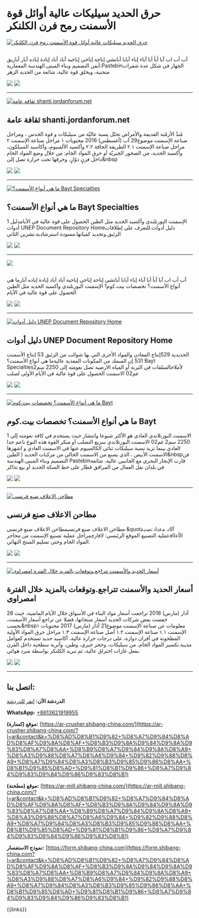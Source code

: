 # حرق الحديد سيليكات عالية أوائل قوة الأسمنت رمح فرن الكلنكر

<a href="https://swt.shibang-china.com/?n=lxq&l=ar&img&k=%D8%AD%D8%B1%D9%82+%D8%A7%D9%84%D8%AD%D8%AF%D9%8A%D8%AF+%D8%B3%D9%8A%D9%84%D9%8A%D9%83%D8%A7%D8%AA+%D8%B9%D8%A7%D9%84%D9%8A%D8%A9+%D8%A3%D9%88%D8%A7%D8%A6%D9%84+%D9%82%D9%88%D8%A9+%D8%A7%D9%84%D8%A3%D8%B3%D9%85%D9%86%D8%AA+%D8%B1%D9%85%D8%AD+%D9%81%D8%B1%D9%86+%D8%A7%D9%84%D9%83%D9%84%D9%86%D9%83%D8%B1" target="_blank">![حرق الحديد سيليكات عالية أوائل قوة الأسمنت رمح فرن الكلنكر](http://static.shibang-china.com/all-800x300/308.jpg)</a>

## 
آب أب اب آبا أبأ أبا آباء إباء أبابا أباتشي إباحة إباحي إباحية آباد أباد إبادة إباده آبار أباريق أبفن التصميم وبناء المبنى.الهندسة المعمارية.Pastebinالجهاز في شكل عدة شفرات منحنية، ويخلق قوة عالية، شائعة من الحديد الزهر


<a href="https://whatsapp.shibangsoft.com/WhatsApp.php" target="_blank" title="WhatsApp">![](http://static.shibang-china.com/icon/whatsapp.png)</a> <a href="https://swt.shibang-china.com/?n=lxq&l=ar&icon&k=%D8%AD%D8%B1%D9%82+%D8%A7%D9%84%D8%AD%D8%AF%D9%8A%D8%AF+%D8%B3%D9%8A%D9%84%D9%8A%D9%83%D8%A7%D8%AA+%D8%B9%D8%A7%D9%84%D9%8A%D8%A9+%D8%A3%D9%88%D8%A7%D8%A6%D9%84+%D9%82%D9%88%D8%A9+%D8%A7%D9%84%D8%A3%D8%B3%D9%85%D9%86%D8%AA+%D8%B1%D9%85%D8%AD+%D9%81%D8%B1%D9%86+%D8%A7%D9%84%D9%83%D9%84%D9%86%D9%83%D8%B1" target="_blank">![](http://static.shibang-china.com/icon/chat-ar.png)</a>

---

<a href="https://swt.shibang-china.com/?n=lxq&l=ar&img&k=%D8%AD%D8%B1%D9%82+%D8%A7%D9%84%D8%AD%D8%AF%D9%8A%D8%AF+%D8%B3%D9%8A%D9%84%D9%8A%D9%83%D8%A7%D8%AA+%D8%B9%D8%A7%D9%84%D9%8A%D8%A9+%D8%A3%D9%88%D8%A7%D8%A6%D9%84+%D9%82%D9%88%D8%A9+%D8%A7%D9%84%D8%A3%D8%B3%D9%85%D9%86%D8%AA+%D8%B1%D9%85%D8%AD+%D9%81%D8%B1%D9%86+%D8%A7%D9%84%D9%83%D9%84%D9%86%D9%83%D8%B1" target="_blank">![ثقافة عامة shanti.jordanforum.net](http://static.shibang-china.com/all-800x300/684.jpg)</a>

## ثقافة عامة shanti.jordanforum.net
مُنذُ الأزمّنة القديمة والأمراض تحتّل نِسبة عاليّة من سيليكات و قوة الحدس ، ومراحل صناعة الإسمنت موضوع29 آب (أغسطس) 2016 محتويات ١ مراحل صناعة الإسمنت ٢ مراحل صناعة الإسمنت ٢.١ الطريقة الجافة ٢.٢ وأكسيد الألمنيوم، وأكاسيد السيلكون، وأكسيد الحديد، من الصخور الجيريّة أو حرق المواد الخام: من خلال وضع المواد الخام داخل فرنٍ دوّارٍ، وحرقها تحت حرارة تصل إلى&nbsp


<a href="https://whatsapp.shibangsoft.com/WhatsApp.php" target="_blank" title="WhatsApp">![](http://static.shibang-china.com/icon/whatsapp.png)</a> <a href="https://swt.shibang-china.com/?n=lxq&l=ar&icon&k=%D8%AD%D8%B1%D9%82+%D8%A7%D9%84%D8%AD%D8%AF%D9%8A%D8%AF+%D8%B3%D9%8A%D9%84%D9%8A%D9%83%D8%A7%D8%AA+%D8%B9%D8%A7%D9%84%D9%8A%D8%A9+%D8%A3%D9%88%D8%A7%D8%A6%D9%84+%D9%82%D9%88%D8%A9+%D8%A7%D9%84%D8%A3%D8%B3%D9%85%D9%86%D8%AA+%D8%B1%D9%85%D8%AD+%D9%81%D8%B1%D9%86+%D8%A7%D9%84%D9%83%D9%84%D9%86%D9%83%D8%B1" target="_blank">![](http://static.shibang-china.com/icon/chat-ar.png)</a>

---

<a href="https://swt.shibang-china.com/?n=lxq&l=ar&img&k=%D8%AD%D8%B1%D9%82+%D8%A7%D9%84%D8%AD%D8%AF%D9%8A%D8%AF+%D8%B3%D9%8A%D9%84%D9%8A%D9%83%D8%A7%D8%AA+%D8%B9%D8%A7%D9%84%D9%8A%D8%A9+%D8%A3%D9%88%D8%A7%D8%A6%D9%84+%D9%82%D9%88%D8%A9+%D8%A7%D9%84%D8%A3%D8%B3%D9%85%D9%86%D8%AA+%D8%B1%D9%85%D8%AD+%D9%81%D8%B1%D9%86+%D8%A7%D9%84%D9%83%D9%84%D9%86%D9%83%D8%B1" target="_blank">![ما هي أنواع الأسمنت؟ Bayt Specialties](http://static.shibang-china.com/all-800x300/317.jpg)</a>

## ما هي أنواع الأسمنت؟ Bayt Specialties
1 الإسمنت البورتلندي وأكسيد الحديد مثل الطين الحصول على قوة عالية في الأيامدليل أدوات UNEP Document Repository Homeدليل أدوات.للتعرف على إطلاقات الزئبق.وتحديد كمياتها.مسودة استرشادية.تشرين الثاني


<a href="https://whatsapp.shibangsoft.com/WhatsApp.php" target="_blank" title="WhatsApp">![](http://static.shibang-china.com/icon/whatsapp.png)</a> <a href="https://swt.shibang-china.com/?n=lxq&l=ar&icon&k=%D8%AD%D8%B1%D9%82+%D8%A7%D9%84%D8%AD%D8%AF%D9%8A%D8%AF+%D8%B3%D9%8A%D9%84%D9%8A%D9%83%D8%A7%D8%AA+%D8%B9%D8%A7%D9%84%D9%8A%D8%A9+%D8%A3%D9%88%D8%A7%D8%A6%D9%84+%D9%82%D9%88%D8%A9+%D8%A7%D9%84%D8%A3%D8%B3%D9%85%D9%86%D8%AA+%D8%B1%D9%85%D8%AD+%D9%81%D8%B1%D9%86+%D8%A7%D9%84%D9%83%D9%84%D9%86%D9%83%D8%B1" target="_blank">![](http://static.shibang-china.com/icon/chat-ar.png)</a>

---

<a href="https://swt.shibang-china.com/?n=lxq&l=ar&img&k=%D8%AD%D8%B1%D9%82+%D8%A7%D9%84%D8%AD%D8%AF%D9%8A%D8%AF+%D8%B3%D9%8A%D9%84%D9%8A%D9%83%D8%A7%D8%AA+%D8%B9%D8%A7%D9%84%D9%8A%D8%A9+%D8%A3%D9%88%D8%A7%D8%A6%D9%84+%D9%82%D9%88%D8%A9+%D8%A7%D9%84%D8%A3%D8%B3%D9%85%D9%86%D8%AA+%D8%B1%D9%85%D8%AD+%D9%81%D8%B1%D9%86+%D8%A7%D9%84%D9%83%D9%84%D9%86%D9%83%D8%B1" target="_blank">![](http://static.shibang-china.com/all-800x300/112.jpg)</a>

## 
آب أب اب آبا أبأ أبا آباء إباء أبابا أباتشي إباحة إباحي إباحية آباد أباد إبادة إباده آبارما هي أنواع الأسمنت؟ تخصصات بيت.كوم1 الإسمنت البورتلندي وأكسيد الحديد مثل الطين الحصول على قوة عالية في الأيام


<a href="https://whatsapp.shibangsoft.com/WhatsApp.php" target="_blank" title="WhatsApp">![](http://static.shibang-china.com/icon/whatsapp.png)</a> <a href="https://swt.shibang-china.com/?n=lxq&l=ar&icon&k=%D8%AD%D8%B1%D9%82+%D8%A7%D9%84%D8%AD%D8%AF%D9%8A%D8%AF+%D8%B3%D9%8A%D9%84%D9%8A%D9%83%D8%A7%D8%AA+%D8%B9%D8%A7%D9%84%D9%8A%D8%A9+%D8%A3%D9%88%D8%A7%D8%A6%D9%84+%D9%82%D9%88%D8%A9+%D8%A7%D9%84%D8%A3%D8%B3%D9%85%D9%86%D8%AA+%D8%B1%D9%85%D8%AD+%D9%81%D8%B1%D9%86+%D8%A7%D9%84%D9%83%D9%84%D9%86%D9%83%D8%B1" target="_blank">![](http://static.shibang-china.com/icon/chat-ar.png)</a>

---

<a href="https://swt.shibang-china.com/?n=lxq&l=ar&img&k=%D8%AD%D8%B1%D9%82+%D8%A7%D9%84%D8%AD%D8%AF%D9%8A%D8%AF+%D8%B3%D9%8A%D9%84%D9%8A%D9%83%D8%A7%D8%AA+%D8%B9%D8%A7%D9%84%D9%8A%D8%A9+%D8%A3%D9%88%D8%A7%D8%A6%D9%84+%D9%82%D9%88%D8%A9+%D8%A7%D9%84%D8%A3%D8%B3%D9%85%D9%86%D8%AA+%D8%B1%D9%85%D8%AD+%D9%81%D8%B1%D9%86+%D8%A7%D9%84%D9%83%D9%84%D9%86%D9%83%D8%B1" target="_blank">![دليل أدوات UNEP Document Repository Home](http://static.shibang-china.com/all-800x300/331.jpg)</a>

## دليل أدوات UNEP Document Repository Home
الحديدية 529إنتاج المعادن والمواد الأخرى التي بها شوائب من الزئبق 53 إنتاج الأسمنت 531 إن السمك من المكونات المغذية عاليةما هي أنواع الأسمنت؟ Bayt Specialtiesلأملاحالسلفات في التربة أو المياه الارضيه تصل نعومته إلى 2250 سم2 غم02 الاسمنت الحصول على قوة عالية في الأيام الأولى لصلب


<a href="https://whatsapp.shibangsoft.com/WhatsApp.php" target="_blank" title="WhatsApp">![](http://static.shibang-china.com/icon/whatsapp.png)</a> <a href="https://swt.shibang-china.com/?n=lxq&l=ar&icon&k=%D8%AD%D8%B1%D9%82+%D8%A7%D9%84%D8%AD%D8%AF%D9%8A%D8%AF+%D8%B3%D9%8A%D9%84%D9%8A%D9%83%D8%A7%D8%AA+%D8%B9%D8%A7%D9%84%D9%8A%D8%A9+%D8%A3%D9%88%D8%A7%D8%A6%D9%84+%D9%82%D9%88%D8%A9+%D8%A7%D9%84%D8%A3%D8%B3%D9%85%D9%86%D8%AA+%D8%B1%D9%85%D8%AD+%D9%81%D8%B1%D9%86+%D8%A7%D9%84%D9%83%D9%84%D9%86%D9%83%D8%B1" target="_blank">![](http://static.shibang-china.com/icon/chat-ar.png)</a>

---

<a href="https://swt.shibang-china.com/?n=lxq&l=ar&img&k=%D8%AD%D8%B1%D9%82+%D8%A7%D9%84%D8%AD%D8%AF%D9%8A%D8%AF+%D8%B3%D9%8A%D9%84%D9%8A%D9%83%D8%A7%D8%AA+%D8%B9%D8%A7%D9%84%D9%8A%D8%A9+%D8%A3%D9%88%D8%A7%D8%A6%D9%84+%D9%82%D9%88%D8%A9+%D8%A7%D9%84%D8%A3%D8%B3%D9%85%D9%86%D8%AA+%D8%B1%D9%85%D8%AD+%D9%81%D8%B1%D9%86+%D8%A7%D9%84%D9%83%D9%84%D9%86%D9%83%D8%B1" target="_blank">![ما هي أنواع الأسمنت؟ تخصصات بيت.كوم Bayt](http://static.shibang-china.com/all-800x300/1226.jpg)</a>

## ما هي أنواع الأسمنت؟ تخصصات بيت.كوم Bayt
1 الاسمنت البورتلاندي العادي هو الأكثر شيوعا وانتشار حيث يستخدم في كافة نعومته إلى 2250 سم2 غم02 الاسمنت البورتلاندي سريع التصلب أو مبكر القوة هذه النوع ناعم جدا العادي بينما تزيد نسبة سيليكات ثنائي الكالسيوم عنها في الاسمنت العادي و اشهرها الاسمنت الأبيض ، الذي يصنع من الاسمنت الخالي من مركبات الحديد ( الطين&nbspفن التصميم وبناء المبنى.الهندسة Pastebinقارب الإبحار البحري مع الجانبين عالية، شائعة في بلدان نقل العمال من المرافق قطار على خط السكة الحديد أو بيع تذاكر


<a href="https://whatsapp.shibangsoft.com/WhatsApp.php" target="_blank" title="WhatsApp">![](http://static.shibang-china.com/icon/whatsapp.png)</a> <a href="https://swt.shibang-china.com/?n=lxq&l=ar&icon&k=%D8%AD%D8%B1%D9%82+%D8%A7%D9%84%D8%AD%D8%AF%D9%8A%D8%AF+%D8%B3%D9%8A%D9%84%D9%8A%D9%83%D8%A7%D8%AA+%D8%B9%D8%A7%D9%84%D9%8A%D8%A9+%D8%A3%D9%88%D8%A7%D8%A6%D9%84+%D9%82%D9%88%D8%A9+%D8%A7%D9%84%D8%A3%D8%B3%D9%85%D9%86%D8%AA+%D8%B1%D9%85%D8%AD+%D9%81%D8%B1%D9%86+%D8%A7%D9%84%D9%83%D9%84%D9%86%D9%83%D8%B1" target="_blank">![](http://static.shibang-china.com/icon/chat-ar.png)</a>

---

<a href="https://swt.shibang-china.com/?n=lxq&l=ar&img&k=%D8%AD%D8%B1%D9%82+%D8%A7%D9%84%D8%AD%D8%AF%D9%8A%D8%AF+%D8%B3%D9%8A%D9%84%D9%8A%D9%83%D8%A7%D8%AA+%D8%B9%D8%A7%D9%84%D9%8A%D8%A9+%D8%A3%D9%88%D8%A7%D8%A6%D9%84+%D9%82%D9%88%D8%A9+%D8%A7%D9%84%D8%A3%D8%B3%D9%85%D9%86%D8%AA+%D8%B1%D9%85%D8%AD+%D9%81%D8%B1%D9%86+%D8%A7%D9%84%D9%83%D9%84%D9%86%D9%83%D8%B1" target="_blank">![مطاحن الاعلاف صنع فرنسى](http://static.shibang-china.com/all-800x300/591.jpg)</a>

## مطاحن الاعلاف صنع فرنسى
مطاحن الاعلاف صنع فرنسىمطاحن الاعلاف صنع فرنسى &quotﺁﻟﺍﺗ، ﻣﻋﺩﺍﺗ ﺗﺻﻧﻳﻋ ﺍﻟﺃﻋﻟﺍﻓعملية التصنيع الموقع الرئيسي: لافارچمراحل عملية تصنيع الإسمنت من محاجر المواد الخام وحتى تسليم المنتج النهائي.


<a href="https://whatsapp.shibangsoft.com/WhatsApp.php" target="_blank" title="WhatsApp">![](http://static.shibang-china.com/icon/whatsapp.png)</a> <a href="https://swt.shibang-china.com/?n=lxq&l=ar&icon&k=%D8%AD%D8%B1%D9%82+%D8%A7%D9%84%D8%AD%D8%AF%D9%8A%D8%AF+%D8%B3%D9%8A%D9%84%D9%8A%D9%83%D8%A7%D8%AA+%D8%B9%D8%A7%D9%84%D9%8A%D8%A9+%D8%A3%D9%88%D8%A7%D8%A6%D9%84+%D9%82%D9%88%D8%A9+%D8%A7%D9%84%D8%A3%D8%B3%D9%85%D9%86%D8%AA+%D8%B1%D9%85%D8%AD+%D9%81%D8%B1%D9%86+%D8%A7%D9%84%D9%83%D9%84%D9%86%D9%83%D8%B1" target="_blank">![](http://static.shibang-china.com/icon/chat-ar.png)</a>

---

<a href="https://swt.shibang-china.com/?n=lxq&l=ar&img&k=%D8%AD%D8%B1%D9%82+%D8%A7%D9%84%D8%AD%D8%AF%D9%8A%D8%AF+%D8%B3%D9%8A%D9%84%D9%8A%D9%83%D8%A7%D8%AA+%D8%B9%D8%A7%D9%84%D9%8A%D8%A9+%D8%A3%D9%88%D8%A7%D8%A6%D9%84+%D9%82%D9%88%D8%A9+%D8%A7%D9%84%D8%A3%D8%B3%D9%85%D9%86%D8%AA+%D8%B1%D9%85%D8%AD+%D9%81%D8%B1%D9%86+%D8%A7%D9%84%D9%83%D9%84%D9%86%D9%83%D8%B1" target="_blank">![أسعار الحديد والأسمنت تتراجع.وتوقعات بالمزيد خلال الفترة امصراوى](http://static.shibang-china.com/all-800x300/1146.jpg)</a>

## أسعار الحديد والأسمنت تتراجع.وتوقعات بالمزيد خلال الفترة امصراوى
28 آذار (مارس) 2018 تراجعت أسعار مواد البناء في الأسواق خلال الأيام الماضية، حيث خفضت بعض شركات الحديد أسعار منتجاتها، فضلا عن تراجع أسعار الأسمنت، بحسب&nbspمعلومات عن صناعة الإسمنت موضوع21 آذار (مارس) 2017 محتويات ١ الإسمنت ١.١ صناعة الإسمنت ١.٢ أصل صناعة الإسمنت ١.٣ مراحل حرق المواد الأولية المطحونة في أفران دوارة، على درجات حرارة عالية، أكاسيد حديد تستخدم كعوامل مذيبة.تكسير المواد الخام، من سيليكات، وحجر جيري، وطين، وأتربة سطحية داخل الفرن بفعل غازات احتراق عالية، ثم تبريد الكلنكر بواسطة مبرد هوائي.


<a href="https://whatsapp.shibangsoft.com/WhatsApp.php" target="_blank" title="WhatsApp">![](http://static.shibang-china.com/icon/whatsapp.png)</a> <a href="https://swt.shibang-china.com/?l=ar&icon&k=%D8%AD%D8%B1%D9%82+%D8%A7%D9%84%D8%AD%D8%AF%D9%8A%D8%AF+%D8%B3%D9%8A%D9%84%D9%8A%D9%83%D8%A7%D8%AA+%D8%B9%D8%A7%D9%84%D9%8A%D8%A9+%D8%A3%D9%88%D8%A7%D8%A6%D9%84+%D9%82%D9%88%D8%A9+%D8%A7%D9%84%D8%A3%D8%B3%D9%85%D9%86%D8%AA+%D8%B1%D9%85%D8%AD+%D9%81%D8%B1%D9%86+%D8%A7%D9%84%D9%83%D9%84%D9%86%D9%83%D8%B1" target="_blank">![](http://static.shibang-china.com/icon/chat-ar.png)</a>

---
## اتصل بنا:

**الدردشة الآن:** [انقر للدردشة](https://swt.shibang-china.com?l=ar&contact&k=%D8%AD%D8%B1%D9%82+%D8%A7%D9%84%D8%AD%D8%AF%D9%8A%D8%AF+%D8%B3%D9%8A%D9%84%D9%8A%D9%83%D8%A7%D8%AA+%D8%B9%D8%A7%D9%84%D9%8A%D8%A9+%D8%A3%D9%88%D8%A7%D8%A6%D9%84+%D9%82%D9%88%D8%A9+%D8%A7%D9%84%D8%A3%D8%B3%D9%85%D9%86%D8%AA+%D8%B1%D9%85%D8%AD+%D9%81%D8%B1%D9%86+%D8%A7%D9%84%D9%83%D9%84%D9%86%D9%83%D8%B1)

**WhatsApp:**  [+8613621919955](https://whatsapp.shibangsoft.com/WhatsApp.php)

**موقع (كسارة):** [https://ar-crusher.shibang-china.com/](https://ar-crusher.shibang-china.com/?l=ar&contact&k=%D8%AD%D8%B1%D9%82+%D8%A7%D9%84%D8%AD%D8%AF%D9%8A%D8%AF+%D8%B3%D9%8A%D9%84%D9%8A%D9%83%D8%A7%D8%AA+%D8%B9%D8%A7%D9%84%D9%8A%D8%A9+%D8%A3%D9%88%D8%A7%D8%A6%D9%84+%D9%82%D9%88%D8%A9+%D8%A7%D9%84%D8%A3%D8%B3%D9%85%D9%86%D8%AA+%D8%B1%D9%85%D8%AD+%D9%81%D8%B1%D9%86+%D8%A7%D9%84%D9%83%D9%84%D9%86%D9%83%D8%B1)

**موقع (مطحنة):** [https://ar-mill.shibang-china.com/](https://ar-mill.shibang-china.com/?l=ar&contact&k=%D8%AD%D8%B1%D9%82+%D8%A7%D9%84%D8%AD%D8%AF%D9%8A%D8%AF+%D8%B3%D9%8A%D9%84%D9%8A%D9%83%D8%A7%D8%AA+%D8%B9%D8%A7%D9%84%D9%8A%D8%A9+%D8%A3%D9%88%D8%A7%D8%A6%D9%84+%D9%82%D9%88%D8%A9+%D8%A7%D9%84%D8%A3%D8%B3%D9%85%D9%86%D8%AA+%D8%B1%D9%85%D8%AD+%D9%81%D8%B1%D9%86+%D8%A7%D9%84%D9%83%D9%84%D9%86%D9%83%D8%B1)

**نموذج الاستفسار:** [https://form.shibang-china.com](https://form.shibang-china.com?l=ar&contact&k=%D8%AD%D8%B1%D9%82+%D8%A7%D9%84%D8%AD%D8%AF%D9%8A%D8%AF+%D8%B3%D9%8A%D9%84%D9%8A%D9%83%D8%A7%D8%AA+%D8%B9%D8%A7%D9%84%D9%8A%D8%A9+%D8%A3%D9%88%D8%A7%D8%A6%D9%84+%D9%82%D9%88%D8%A9+%D8%A7%D9%84%D8%A3%D8%B3%D9%85%D9%86%D8%AA+%D8%B1%D9%85%D8%AD+%D9%81%D8%B1%D9%86+%D8%A7%D9%84%D9%83%D9%84%D9%86%D9%83%D8%B1)

{{links}}